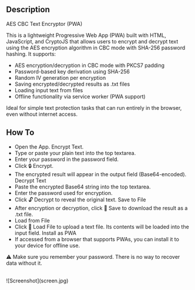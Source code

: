 ## Description ##

AES CBC Text Encryptor (PWA)

This is a lightweight Progressive Web App (PWA) built with HTML, JavaScript, and CryptoJS that allows users to encrypt and decrypt text using the AES encryption algorithm in CBC mode with SHA-256 password hashing. It supports:

*    AES encryption/decryption in CBC mode with PKCS7 padding
*   Password-based key derivation using SHA-256
*    Random IV generation per encryption
*   Saving encrypted/decrypted results as .txt files
*    Loading input text from files
*    Offline functionality via service worker (PWA support)

Ideal for simple text protection tasks that can run entirely in the browser, even without internet access.

## How To ##

* Open the App.
Encrypt Text. 
* Type or paste your plain text into the top textarea.
* Enter your password in the password field.
* Click 🔒 Encrypt.
* The encrypted result will appear in the output field (Base64-encoded).
Decrypt Text
* Paste the encrypted Base64 string into the top textarea.
* Enter the password used for encryption.
* Click 🔓 Decrypt to reveal the original text.
Save to File
* After encryption or decryption, click 💾 Save to download the result as a .txt file.
* Load from File
* Click 📁 Load File to upload a text file. Its contents will be loaded into the input field.
Install as PWA
* If accessed from a browser that supports PWAs, you can install it to your device for offline use.

⚠️ Make sure you remember your password. There is no way to recover data without it.

<br>
![Screenshot](screen.jpg)